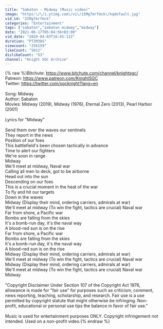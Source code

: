 ```yaml
---
title: "Sabaton - Midway (Music video)"
image: "https:\/\/i.ytimg.com\/vi\/2IMg7mrfmck\/hqdefault.jpg"
vid_id: "2IMg7mrfmck"
categories: "Entertainment"
tags: ["sabaton","sabaton midway","midway"]
date: "2021-06-17T05:04:56+03:00"
vid_date: "2020-04-03T16:45:12Z"
duration: "PT2M38S"
viewcount: "256159"
likeCount: "5012"
dislikeCount: "53"
channel: "Knight SGC Archive"
---
```

{% raw %}Bitchute: <a rel="nofollow" target="blank" href="https://www.bitchute.com/channel/knightsgc/">https://www.bitchute.com/channel/knightsgc/</a><br />Patreon: <a rel="nofollow" target="blank" href="https://www.patreon.com/KnightSGC">https://www.patreon.com/KnightSGC</a><br />Twitter: <a rel="nofollow" target="blank" href="https://twitter.com/sgcknight?lang=en">https://twitter.com/sgcknight?lang=en</a><br /><br />Song: Midway<br />Author: Sabaton<br />Movies: Midway (2019), Midway (1976), Eternal Zero (2013), Pearl Harbor (2001)<br /><br />Lyrics for &quot;Midway&quot;<br /><br />Send them over the waves our sentinels<br />They report in the news<br />Position of our foes<br />This battlefield's been chosen tactically in advance<br />Time to alert our fighters<br />We're soon in range<br />Midway<br />We'll meet at midway, Naval war<br />Calling all men to deck, got to be airborne<br />Head out into the sun<br />Descending on our foes<br />This is a crucial moment in the heat of the war<br />To fly and hit our targets<br />Down in the waves<br />Midway (Display their mind, ordering carriers, admirals at war)<br />We'll meet at midway (To win the fight, tactics are crucial) Naval war<br />Far from shore, a Pacific war<br />Bombs are falling from the skies<br />It's a bomb-run day, it's the naval way<br />A blood-red sun is on the rise<br />Far from shore, a Pacific war<br />Bombs are falling from the skies<br />It's a bomb-run day, it's the naval way<br />A blood-red sun is on the rise<br />Midway (Display their mind, ordering carriers, admirals at war)<br />We'll meet at midway (To win the fight, tactics are crucial) Naval war<br />Midway (Display their mind, ordering carriers, admirals at war)<br />We'll meet at midway (To win the fight, tactics are crucial) Naval war<br />Midway<br /><br />&quot;Copyright Disclaimer Under Section 107 of the Copyright Act 1976, allowance is made for &quot;fair use&quot; for purposes such as criticism, comment, news reporting, teaching, scholarship, and research. Fair use is a use permitted by copyright statute that might otherwise be infringing. Non-profit, educational or personal use tips the balance in favor of fair use.&quot;<br /><br />Music is used for entertainment purposes ONLY. Copyright infringement not intended. Used on a non-profit video.{% endraw %}
